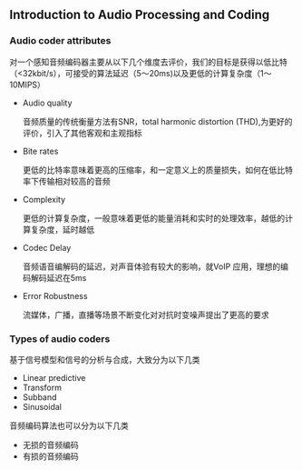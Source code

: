 ## Introduction to Audio Processing and Coding 

### Audio coder attributes

对一个感知音频编码器主要从以下几个维度去评价，我们的目标是获得以低比特（<32kbit/s），可接受的算法延迟（5～20ms)以及更低的计算复杂度（1～10MIPS）

+ Audio quality 

  音频质量的传统衡量方法有SNR，total harmonic distortion (THD),为更好的评价，引入了其他客观和主观指标

+ Bite rates

  更低的比特率意味着更高的压缩率，和一定意义上的质量损失，如何在低比特率下传输相对较高的音频

+ Complexity 

  更低的计算复杂度，一般意味着更低的能量消耗和实时的处理效率，越低的计算复杂度，延时越低

+ Codec Delay

  音频语音编解码的延迟，对声音体验有较大的影响，就VoIP 应用，理想的编码解码延迟在5ms 

+ Error Robustness 

  流媒体，广播，直播等场景不断变化对对抗时变噪声提出了更高的要求

### Types of audio coders 

基于信号模型和信号的分析与合成，大致分为以下几类

+ Linear predictive 
+ Transform 
+ Subband 
+ Sinusoidal

音频编码算法也可以分为以下几类

+ 无损的音频编码
+ 有损的音频编码
